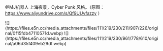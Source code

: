 <p>@MJ机器人 上海夜景，Cyber Punk 风格。（原图： <a href="https://www.aliyundrive.com/s/Qf9UUvfazzy" target="_blank" rel="nofollow noopener" translate="no"><span class="invisible">https://www.</span><span class="">aliyundrive.com/s/Qf9UUvfazzy</span><span class="invisible"></span></a> ）</p>
![](https://files.e5n.cc/media_attachments/files/111/219/230/211/907/226/original/0f15fdb47110571d.webp)
![](https://files.e5n.cc/media_attachments/files/111/219/230/961/778/610/original/a06d35f409eb29df.webp)